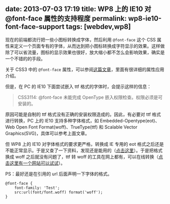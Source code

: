 date: 2013-07-03 17:19
title: WP8 上的 IE10 对 @font-face 属性的支持程度
permalink: wp8-ie10-font-face-support
tags: [webdev,wp8]
---


现在的前端都流行把一些小图标转换成字体，然后利用 `@font-face` 这个 CSS 属性来定义一个页面专有的字体，从而达到把小图标转换成字符显示的效果。这样做除了可以省流量，图标的显示效果也很好，放大缩小都不怎么会影响效果，确实是一个不错的的手段。

关于 CSS3 中的 `@font-face` 属性，可以参阅[这篇文章](http://www.w3cplus.com/content/css3-font-face)，里面有很详细的属性应用介绍。

但是，在 PC 的 IE10 下面尝试嵌入 ttf 格式的字体时，会提示这样的信息：

> CSS3114: @font-face 未能完成 OpenType 嵌入权限检查。权限必须是可安装的。 

原因可能是自制的 ttf 格式没有正确的安装权限造成的。因此，有必要对 ttf 格式进行转换，PC 上的 IE10 支持多种字体格式，如 Embedded-Opentype(eot)、Web Open Font Format(woff)、TrueType(ttf) 和 Scalable Vector Graphics(SVG)，具体可以参考上面文章。

但 WP8 上的 IE10 对字体格式的要求更严格，转换成 IE 专用的 eot 格式之后还是不能正常显示。于是又查了一下资料，发现还是能用的（[点击这里](http://stackoverflow.com/questions/15819717/font-awesome-not-displayed-on-windows-phone-8)）。于是把格式换成 woff 之后就没有问题了，ttf 转 woff 的工具在网上都有，可以在线转换（[点击这里有一个网站可以试试](http://everythingfonts.com/)）。

PS：最好还是在引用的 url 后面声明一下字体的格式。

    @font-face {
        font-family: 'Test';
        src:url(font/font.woff) format('woff');
    }
